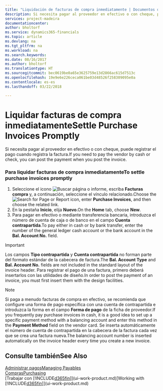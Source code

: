 ```yaml
---
title: "Liquidación de facturas de compra inmediatamente | Documentos de Microsoft"
description: Si necesita pagar al proveedor en efectivo o con cheque, puede hacer que se realice el registro correspondiente cuando se registra la factura.
services: project-madeira
documentationcenter: 
author: bholtorf
ms.service: dynamics365-financials
ms.topic: article
ms.devlang: na
ms.tgt_pltfrm: na
ms.workload: na
ms.search.keywords: 
ms.date: 08/16/2017
ms.author: bholtorf
ms.translationtype: HT
ms.sourcegitcommit: bec0619be0a65e3625759e13d2866ac615d7513c
ms.openlocfilehash: 19e9e6e226ceca061be03d48526f258309095e0a
ms.contentlocale: es-es
ms.lasthandoff: 03/22/2018

---
```

# <a name="settle-purchase-invoices-promptly"></a><span data-ttu-id="6032e-103">Liquidar facturas de compra inmediatamente</span><span class="sxs-lookup"><span data-stu-id="6032e-103">Settle Purchase Invoices Promptly</span></span>
<span data-ttu-id="6032e-104">Si necesita pagar al proveedor en efectivo o con cheque, puede registrar el pago cuando registra la factura.</span><span class="sxs-lookup"><span data-stu-id="6032e-104">If you need to pay the vendor by cash or check, you can post the payment when you post the invoice.</span></span>  
  
### <a name="to-settle-purchase-invoices-promptly"></a><span data-ttu-id="6032e-105">Para liquidar facturas de compra inmediatamente</span><span class="sxs-lookup"><span data-stu-id="6032e-105">To settle purchase invoices promptly</span></span>  
1. <span data-ttu-id="6032e-106">Seleccione el icono ![Buscar página o informe](media/ui-search/search_small.png "icono Buscar página o informe"), escriba **Facturas compra** y, a continuación, seleccione el vínculo relacionado.</span><span class="sxs-lookup"><span data-stu-id="6032e-106">Choose the ![Search for Page or Report](media/ui-search/search_small.png "Search for Page or Report icon") icon, enter **Purchase Invoices**, and then choose the related link.</span></span>  
2. <span data-ttu-id="6032e-107">En la pestaña **Inicio**, elija **Nuevo**.</span><span class="sxs-lookup"><span data-stu-id="6032e-107">On the **Home** tab, choose **New**.</span></span>  
3.  <span data-ttu-id="6032e-108">Para pagar en efectivo o mediante transferencia bancaria, introduzca el número de cuenta de caja o de banco en el campo **Cuenta contrapartida**.</span><span class="sxs-lookup"><span data-stu-id="6032e-108">To pay either in cash or by bank transfer, enter the number of the general ledger cash account or the bank account in the **Bal. Account No.** field.</span></span>  
  
> [!IMPORTANT]  
>  <span data-ttu-id="6032e-109">Los campos **Tipo contrapartida** y **Cuenta contrapartida** no forman parte del formato estándar de la cabecera de factura.</span><span class="sxs-lookup"><span data-stu-id="6032e-109">The **Bal. Account Type** and **Bal. Account No.** fields are not included in the standard layout of the invoice header.</span></span> <span data-ttu-id="6032e-110">Para registrar el pago de una factura, primero deberá insertarlos con las utilidades de diseño.</span><span class="sxs-lookup"><span data-stu-id="6032e-110">In order to post the payment of an invoice, you must first insert them with the design facilities.</span></span>  
  
> [!NOTE]  
>  <span data-ttu-id="6032e-111">Si paga a menudo facturas de compra en efectivo, se recomienda que configure una forma de pago específica con una cuenta de contrapartida e introduzca la forma en el campo **Forma de pago** de la ficha de proveedor.</span><span class="sxs-lookup"><span data-stu-id="6032e-111">If you frequently pay purchase invoices in cash, it is a good idea to set up a specific payment method with a balancing account and enter this method in the **Payment Method** field on the vendor card.</span></span> <span data-ttu-id="6032e-112">Se inserta automáticamente el número de cuenta de contrapartida en la cabecera de la factura cada vez que se crea una factura nueva.</span><span class="sxs-lookup"><span data-stu-id="6032e-112">The balancing account number is inserted automatically on the invoice header every time you create a new invoice.</span></span>  
  
## <a name="see-also"></a><span data-ttu-id="6032e-113">Consulte también</span><span class="sxs-lookup"><span data-stu-id="6032e-113">See Also</span></span>  
[<span data-ttu-id="6032e-114">Administrar pagos</span><span class="sxs-lookup"><span data-stu-id="6032e-114">Managing Payables</span></span>](payables-manage-payables.md)  
[<span data-ttu-id="6032e-115">Compras</span><span class="sxs-lookup"><span data-stu-id="6032e-115">Purchasing</span></span>](purchasing-manage-purchasing.md)  
<span data-ttu-id="6032e-116">[Trabajar con [!INCLUDE[d365fin](includes/d365fin_md.md)]](ui-work-product.md)</span><span class="sxs-lookup"><span data-stu-id="6032e-116">[Working with [!INCLUDE[d365fin](includes/d365fin_md.md)]](ui-work-product.md)</span></span>

